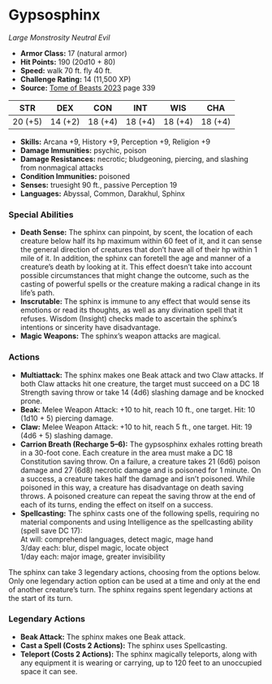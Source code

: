 # Gypsosphinx

*Large* *Monstrosity* *Neutral Evil*

- **Armor Class:** 17 (natural armor)
- **Hit Points:** 190 (20d10 + 80)
- **Speed:** walk 70 ft. fly 40 ft.
- **Challenge Rating:** 14 (11,500 XP)
- **Source:** [Tome of Beasts 2023](https://koboldpress.com/kpstore/product/tome-of-beasts-1-2023-edition/) page 339

| STR | DEX | CON | INT | WIS | CHA |
| --- | --- | --- | --- | --- | --- |
| 20 (+5) | 14 (+2) | 18 (+4) | 18 (+4) | 18 (+4) | 18 (+4) |

- **Skills:** Arcana +9, History +9, Perception +9, Religion +9
- **Damage Immunities:** psychic, poison
- **Damage Resistances:** necrotic; bludgeoning, piercing, and slashing from nonmagical attacks
- **Condition Immunities:** poisoned
- **Senses:** truesight 90 ft., passive Perception 19
- **Languages:** Abyssal, Common, Darakhul, Sphinx
### Special Abilities
- **Death Sense:** The sphinx can pinpoint, by scent, the location of each creature below half its hp maximum within 60 feet of it, and it can sense the general direction of creatures that don’t have all of their hp within 1 mile of it. In addition, the sphinx can foretell the age and manner of a creature’s death by looking at it. This effect doesn’t take into account possible circumstances that might change the outcome, such as the casting of powerful spells or the creature making a radical change in its life’s path.
- **Inscrutable:** The sphinx is immune to any effect that would sense its emotions or read its thoughts, as well as any divination spell that it refuses. Wisdom (Insight) checks made to ascertain the sphinx’s intentions or sincerity have disadvantage.
- **Magic Weapons:** The sphinx’s weapon attacks are magical.
### Actions
- **Multiattack:** The sphinx makes one Beak attack and two Claw attacks. If both Claw attacks hit one creature, the target must succeed on a DC 18 Strength saving throw or take 14 (4d6) slashing damage and be knocked prone.
- **Beak:** Melee Weapon Attack: +10 to hit, reach 10 ft., one target. Hit: 10 (1d10 + 5) piercing damage.
- **Claw:** Melee Weapon Attack: +10 to hit, reach 5 ft., one target. Hit: 19 (4d6 + 5) slashing damage.
- **Carrion Breath (Recharge 5–6):** The gypsosphinx exhales rotting breath in a 30-foot cone. Each creature in the area must make a DC 18 Constitution saving throw. On a failure, a creature takes 21 (6d6) poison damage and 27 (6d8) necrotic damage and is poisoned for 1 minute. On a success, a creature takes half the damage and isn’t poisoned. While poisoned in this way, a creature has disadvantage on death saving throws. A poisoned creature can repeat the saving throw at the end of each of its turns, ending the effect on itself on a success.
- **Spellcasting:** The sphinx casts one of the following spells, requiring no material components and using Intelligence as the spellcasting ability (spell save DC 17):<br>At will: comprehend languages, detect magic, mage hand<br>3/day each: blur, dispel magic, locate object<br>1/day each: major image, greater invisibility

The sphinx can take 3 legendary actions, choosing from the options below. Only one legendary action option can be used at a time and only at the end of another creature’s turn. The sphinx regains spent legendary actions at the start of its turn.
### Legendary Actions
- **Beak Attack:** The sphinx makes one Beak attack.
- **Cast a Spell (Costs 2 Actions):** The sphinx uses Spellcasting.
- **Teleport (Costs 2 Actions):** The sphinx magically teleports, along with any equipment it is wearing or carrying, up to 120 feet to an unoccupied space it can see.
